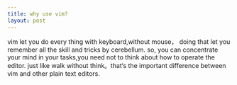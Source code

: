 ```yaml
---
title: why use vim?
layout: post
---
```


vim let you do every thing with keyboard,without mouse，
doing that let you remember all the skill and tricks by cerebellum.
so, you can concentrate your mind in your tasks,you need not to think about how to operate the editor.
just like walk without think。that‘s the important difference between vim and other plain text editors.